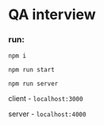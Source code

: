# QA interview

### run:
`npm i`

`npm run start`

`npm run server`

client - `localhost:3000`

server - `localhost:4000`